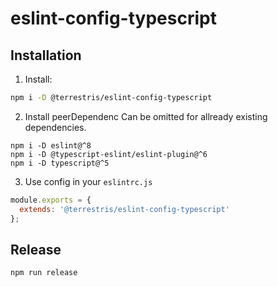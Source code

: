 # eslint-config-typescript

## Installation

1. Install:
```bash
npm i -D @terrestris/eslint-config-typescript
```

2. Install peerDependenc
Can be omitted for allready existing dependencies.
```
npm i -D eslint@^8
npm i -D @typescript-eslint/eslint-plugin@^6
npm i -D typescript@^5
```

3. Use config in your `eslintrc.js`
```javascript
module.exports = {
  extends: '@terrestris/eslint-config-typescript'
};
```

## Release

```bash
npm run release
```
